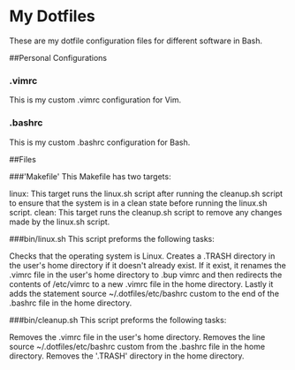# My Dotfiles
These are my dotfile configuration files for different software in Bash.



##Personal Configurations
### .vimrc
This is my custom .vimrc configuration for Vim.
### .bashrc
This is my custom .bashrc configuration for Bash.


##Files

###'Makefile' 
This Makefile has two targets:

linux: This target runs the linux.sh script after running the cleanup.sh script to ensure that the system is in a clean state before running the linux.sh script.
clean: This target runs the cleanup.sh script to remove any changes made by the linux.sh script.

###bin/linux.sh
This script preforms the following tasks:

Checks that the operating system is Linux.
Creates a .TRASH directory in the user's home directory if it doesn't already exist.
If it exist, it renames the .vimrc file in the user's home directory to .bup vimrc and then redirects the contents of /etc/vimrc to a new .vimrc file in the home directory.
Lastly it adds the statement source ~/.dotfiles/etc/bashrc custom to the end of the .bashrc file in the home directory.

###bin/cleanup.sh
This script preforms the following tasks:

Removes the .vimrc file in the user's home directory.
Removes the line source ~/.dotfiles/etc/bashrc custom from the .bashrc file in the home directory.
Removes the '.TRASH' directory in the home directory.


